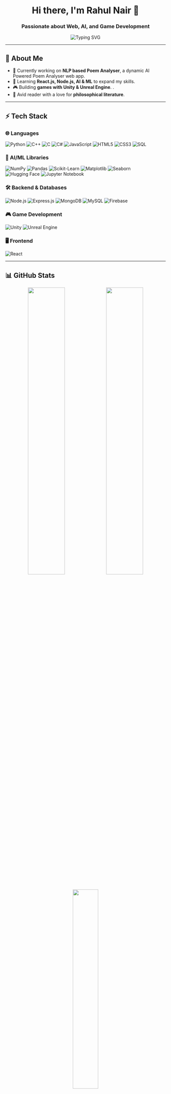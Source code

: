 <h1 align="center">Hi there, I'm Rahul Nair 👋</h1>
<h3 align="center">Passionate about Web, AI, and Game Development</h3>

<p align="center">
  <img src="https://readme-typing-svg.demolab.com?font=Fira+Code&size=20&pause=1000&color=00FF00&center=true&vCenter=true&width=435&lines=Passionate+Developer+%7C+Game+Creator;Full-Stack+%7C+MERN+%7C+Unity+%7C+C%23;Always+Learning+New+Techs;" alt="Typing SVG" />
</p>

---

## 🚀 About Me  

- 🔭 Currently working on **NLP based Poem Analyser**, a dynamic AI Powered Poem Analyser web app.  
- 🌱 Learning **React.js, Node.js, AI & ML** to expand my skills.  
- 🎮 Building **games with Unity & Unreal Engine**.  .  
- 📖 Avid reader with a love for **philosophical literature**.  

---

## ⚡ Tech Stack  

### **🌐 Languages**
![Python](https://img.shields.io/badge/-Python-3776AB?style=flat&logo=python&logoColor=white)
![C++](https://img.shields.io/badge/-C++-00599C?style=flat&logo=c%2B%2B&logoColor=white)
![C](https://img.shields.io/badge/-C-00599C?style=flat&logo=c&logoColor=white)
![C#](https://img.shields.io/badge/-C%23-239120?style=flat&logo=csharp&logoColor=white)
![JavaScript](https://img.shields.io/badge/-JavaScript-F7DF1E?style=flat&logo=javascript&logoColor=black)
![HTML5](https://img.shields.io/badge/-HTML5-E34F26?style=flat&logo=html5&logoColor=white)
![CSS3](https://img.shields.io/badge/-CSS3-1572B6?style=flat&logo=css3&logoColor=white)
![SQL](https://img.shields.io/badge/-SQL-4479A1?style=flat&logo=mysql&logoColor=white)

### **🧠 AI/ML Libraries**
![NumPy](https://img.shields.io/badge/-NumPy-ff6f61?style=flat&logo=numpy&logoColor=white)
![Pandas](https://img.shields.io/badge/-Pandas-34b7f1?style=flat&logo=pandas&logoColor=white)
![Scikit-Learn](https://img.shields.io/badge/-Scikit%20Learn-0f7b5e?style=flat&logo=scikitlearn&logoColor=white)
![Matplotlib](https://img.shields.io/badge/-Matplotlib-4e73df?style=flat&logo=matplotlib&logoColor=white)
![Seaborn](https://img.shields.io/badge/-Seaborn-76b041?style=flat&logo=seaborn&logoColor=white)
![Hugging Face](https://img.shields.io/badge/-Hugging%20Face-dc6e87?style=flat&logo=huggingface&logoColor=white)
![Jupyter Notebook](https://img.shields.io/badge/-Jupyter-f1c40f?style=flat&logo=jupyter&logoColor=white)


### **🛠️ Backend & Databases**
![Node.js](https://img.shields.io/badge/-Node.js-339933?style=flat&logo=node.js&logoColor=white)
![Express.js](https://img.shields.io/badge/-Express.js-000000?style=flat&logo=express&logoColor=white)
![MongoDB](https://img.shields.io/badge/-MongoDB-47A248?style=flat&logo=mongodb&logoColor=white)
![MySQL](https://img.shields.io/badge/-MySQL-4479A1?style=flat&logo=mysql&logoColor=white)
![Firebase](https://img.shields.io/badge/-Firebase-FFCA28?style=flat&logo=firebase&logoColor=black)

### **🎮 Game Development**
![Unity](https://img.shields.io/badge/-Unity-009C7F?style=flat&logo=unity&logoColor=white)
![Unreal Engine](https://img.shields.io/badge/-Unreal%20Engine-4B6C7C?style=flat&logo=unrealengine&logoColor=white)


### **🖥️ Frontend**
![React](https://img.shields.io/badge/-React-61DAFB?style=flat&logo=react&logoColor=black)

---

## 📊 GitHub Stats  

<p align="center">
  <img src="https://github-readme-stats.vercel.app/api?username=RahulNair2004&show_icons=true&theme=tokyonight&count_private=true" width="48%" />
  <img src="https://github-readme-streak-stats.herokuapp.com/?user=RahulNair2004&theme=tokyonight" width="48%" />
</p>

<p align="center">
  <img src="https://github-readme-stats.vercel.app/api/top-langs/?username=RahulNair2004&layout=compact&theme=tokyonight" width="40%" />
</p>

---

## 🏆 GitHub Achievements  

<p align="center">
  <img src="https://github-profile-trophy.vercel.app/?username=RahulNair2004&theme=onedark&no-frame=true&margin-w=15&column=5" />
</p>

---

## 🎯 Connect with Me  

<p align="center">
  <a href="https://www.linkedin.com/in/RahulNair2004/">
    <img src="https://img.shields.io/badge/-LinkedIn-blue?style=flat-square&logo=linkedin" />
  </a>
  <a href="https://twitter.com/RahulNair2004">
    <img src="https://img.shields.io/badge/-Twitter-1DA1F2?style=flat-square&logo=twitter" />
  </a>
  <a href="https://yourportfolio.com">
    <img src="https://img.shields.io/badge/-Portfolio-black?style=flat-square&logo=react" />
  </a>
</p>
